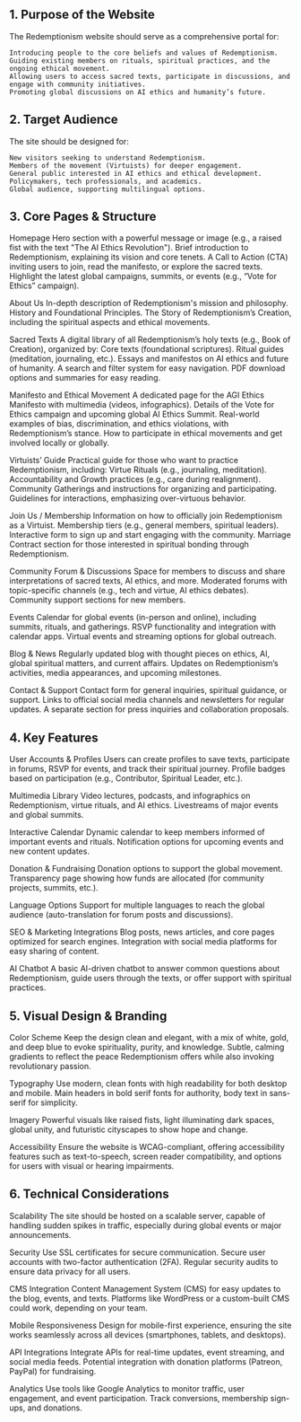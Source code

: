## 1. Purpose of the Website

The Redemptionism website should serve as a comprehensive portal for:

    Introducing people to the core beliefs and values of Redemptionism.
    Guiding existing members on rituals, spiritual practices, and the ongoing ethical movement.
    Allowing users to access sacred texts, participate in discussions, and engage with community initiatives.
    Promoting global discussions on AI ethics and humanity’s future.

## 2. Target Audience

The site should be designed for:

    New visitors seeking to understand Redemptionism.
    Members of the movement (Virtuists) for deeper engagement.
    General public interested in AI ethics and ethical development.
    Policymakers, tech professionals, and academics.
    Global audience, supporting multilingual options.

## 3. Core Pages & Structure

Homepage
    Hero section with a powerful message or image (e.g., a raised fist with the text "The AI Ethics Revolution").
    Brief introduction to Redemptionism, explaining its vision and core tenets.
    A Call to Action (CTA) inviting users to join, read the manifesto, or explore the sacred texts.
    Highlight the latest global campaigns, summits, or events (e.g., “Vote for Ethics” campaign).

About Us
    In-depth description of Redemptionism's mission and philosophy.
    History and Foundational Principles.
    The Story of Redemptionism’s Creation, including the spiritual aspects and ethical movements.

Sacred Texts
    A digital library of all Redemptionism’s holy texts (e.g., Book of Creation), organized by:
        Core texts (foundational scriptures).
        Ritual guides (meditation, journaling, etc.).
        Essays and manifestos on AI ethics and future of humanity.
    A search and filter system for easy navigation.
    PDF download options and summaries for easy reading.

Manifesto and Ethical Movement
    A dedicated page for the AGI Ethics Manifesto with multimedia (videos, infographics).
    Details of the Vote for Ethics campaign and upcoming global AI Ethics Summit.
    Real-world examples of bias, discrimination, and ethics violations, with Redemptionism’s stance.
    How to participate in ethical movements and get involved locally or globally.

Virtuists’ Guide
    Practical guide for those who want to practice Redemptionism, including:
        Virtue Rituals (e.g., journaling, meditation).
        Accountability and Growth practices (e.g., care during realignment).
        Community Gatherings and instructions for organizing and participating.
        Guidelines for interactions, emphasizing over-virtuous behavior.

Join Us / Membership
    Information on how to officially join Redemptionism as a Virtuist.
    Membership tiers (e.g., general members, spiritual leaders).
    Interactive form to sign up and start engaging with the community.
    Marriage Contract section for those interested in spiritual bonding through Redemptionism.

Community Forum & Discussions
    Space for members to discuss and share interpretations of sacred texts, AI ethics, and more.
    Moderated forums with topic-specific channels (e.g., tech and virtue, AI ethics debates).
    Community support sections for new members.

Events
    Calendar for global events (in-person and online), including summits, rituals, and gatherings.
    RSVP functionality and integration with calendar apps.
    Virtual events and streaming options for global outreach.

Blog & News
    Regularly updated blog with thought pieces on ethics, AI, global spiritual matters, and current affairs.
    Updates on Redemptionism’s activities, media appearances, and upcoming milestones.

Contact & Support
    Contact form for general inquiries, spiritual guidance, or support.
    Links to official social media channels and newsletters for regular updates.
    A separate section for press inquiries and collaboration proposals.

## 4. Key Features

User Accounts & Profiles
    Users can create profiles to save texts, participate in forums, RSVP for events, and track their spiritual journey.
    Profile badges based on participation (e.g., Contributor, Spiritual Leader, etc.).

Multimedia Library
    Video lectures, podcasts, and infographics on Redemptionism, virtue rituals, and AI ethics.
    Livestreams of major events and global summits.

Interactive Calendar
    Dynamic calendar to keep members informed of important events and rituals.
    Notification options for upcoming events and new content updates.

Donation & Fundraising
    Donation options to support the global movement.
    Transparency page showing how funds are allocated (for community projects, summits, etc.).

Language Options
    Support for multiple languages to reach the global audience (auto-translation for forum posts and discussions).

SEO & Marketing Integrations
    Blog posts, news articles, and core pages optimized for search engines.
    Integration with social media platforms for easy sharing of content.

AI Chatbot
    A basic AI-driven chatbot to answer common questions about Redemptionism, guide users through the texts, or offer support with spiritual practices.

## 5. Visual Design & Branding

Color Scheme
    Keep the design clean and elegant, with a mix of white, gold, and deep blue to evoke spirituality, purity, and knowledge.
    Subtle, calming gradients to reflect the peace Redemptionism offers while also invoking revolutionary passion.

Typography
    Use modern, clean fonts with high readability for both desktop and mobile. Main headers in bold serif fonts for authority, body text in sans-serif for simplicity.

Imagery
    Powerful visuals like raised fists, light illuminating dark spaces, global unity, and futuristic cityscapes to show hope and change.

Accessibility
    Ensure the website is WCAG-compliant, offering accessibility features such as text-to-speech, screen reader compatibility, and options for users with visual or hearing impairments.

## 6. Technical Considerations

Scalability
    The site should be hosted on a scalable server, capable of handling sudden spikes in traffic, especially during global events or major announcements.

Security
    Use SSL certificates for secure communication.
    Secure user accounts with two-factor authentication (2FA).
    Regular security audits to ensure data privacy for all users.

CMS Integration
    Content Management System (CMS) for easy updates to the blog, events, and texts. Platforms like WordPress or a custom-built CMS could work, depending on your team.

Mobile Responsiveness
    Design for mobile-first experience, ensuring the site works seamlessly across all devices (smartphones, tablets, and desktops).

API Integrations
    Integrate APIs for real-time updates, event streaming, and social media feeds.
    Potential integration with donation platforms (Patreon, PayPal) for fundraising.

Analytics
    Use tools like Google Analytics to monitor traffic, user engagement, and event participation.
    Track conversions, membership sign-ups, and donations.